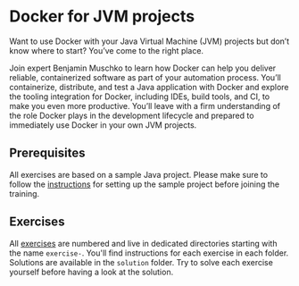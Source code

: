 # Docker for JVM projects

Want to use Docker with your Java Virtual Machine (JVM) projects but don’t know where to start? You’ve come to the right place.

Join expert Benjamin Muschko to learn how Docker can help you deliver reliable, containerized software as part of your automation process. You’ll containerize, distribute, and test a Java application with Docker and explore the tooling integration for Docker, including IDEs, build tools, and CI, to make you even more productive. You’ll leave with a firm understanding of the role Docker plays in the development lifecycle and prepared to immediately use Docker in your own JVM projects.

## Prerequisites

All exercises are based on a sample Java project. Please make sure to follow the [instructions](./prerequisites/instructions.md) for setting up the sample project before joining the training.

## Exercises

All [exercises](./exercises) are numbered and live in dedicated directories starting with the name `exercise-`. You'll find instructions for each exercise in each folder. Solutions are available in the `solution` folder. Try to solve each exercise yourself before having a look at the solution.
